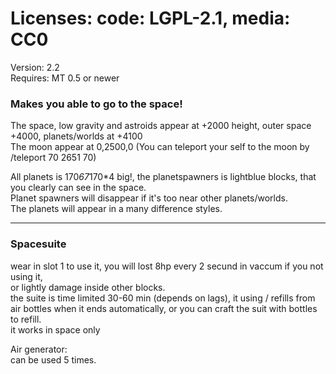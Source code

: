 # Licenses: code: LGPL-2.1, media: CC0
Version: 2.2  
Requires: MT 0.5 or newer  
  
### Makes you able to go to the space!  

The space, low gravity and astroids appear at +2000 height, outer space +4000, planets/worlds at +4100  
The moon appear at 0,2500,0 (You can teleport your self to the moon by /teleport 70 2651 70)  
  
All planets is 170*67*170*4 big!, the planetspawners is lightblue blocks, that you clearly can see in the space.  
Planet spawners will disappear if it's too near other planets/worlds.  
The planets will appear in a many difference styles.  
  
  
---
### Spacesuite
  
wear in slot 1 to use it, you will lost 8hp every 2 secund in vaccum if you not using it,  
or lightly damage inside other blocks.  
the suite is time limited 30-60 min (depends on lags), it using / refills from air bottles when it ends automatically, or you can craft the suit with bottles to refill.  
it works in space only  
  
Air generator:  
can be used 5 times.  

